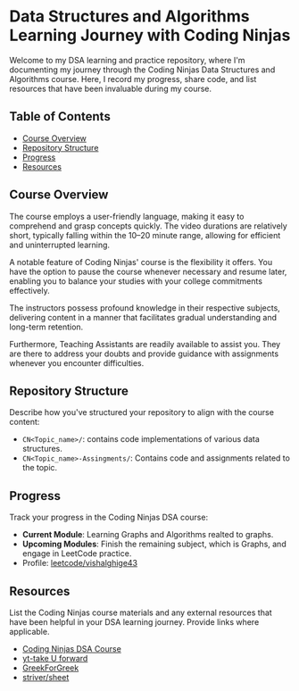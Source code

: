 # Data Structures and Algorithms Learning Journey with Coding Ninjas

Welcome to my DSA learning and practice repository, where I'm documenting my journey through the Coding Ninjas Data Structures and Algorithms course. Here, I record my progress, share code, and list resources that have been invaluable during my course.

## Table of Contents

- [Course Overview](#course-overview)
- [Repository Structure](#repository-structure)
- [Progress](#progress)
- [Resources](#resources)

## Course Overview

The course employs a user-friendly language, making it easy to comprehend and grasp concepts quickly. The video durations are relatively short, typically falling within the 10–20 minute range, allowing for efficient and uninterrupted learning.

A notable feature of Coding Ninjas' course is the flexibility it offers. You have the option to pause the course whenever necessary and resume later, enabling you to balance your studies with your college commitments effectively.

The instructors possess profound knowledge in their respective subjects, delivering content in a manner that facilitates gradual understanding and long-term retention.

Furthermore, Teaching Assistants are readily available to assist you. They are there to address your doubts and provide guidance with assignments whenever you encounter difficulties.

## Repository Structure

Describe how you've structured your repository to align with the course content:
- `CN<Topic_name>/`:  contains code implementations of various data structures.
- `CN<Topic_name>-Assingments/`: Contains code and assignments related to the topic.

## Progress

Track your progress in the Coding Ninjas DSA course:

- **Current Module**: Learning Graphs and Algorithms realted to graphs.
- **Upcoming Modules**: Finish the remaining subject, which is Graphs, and engage in LeetCode practice.
 - Profile: [leetcode/vishalghige43](https://leetcode.com/vishalghige43/)

## Resources

List the Coding Ninjas course materials and any external resources that have been helpful in your DSA learning journey. Provide links where applicable.

- [Coding Ninjas DSA Course](https://www.codingninjas.com/courses/c-plus-plus-data-structures-and-algorithms)
- [yt-take U forward](https://www.youtube.com/@takeUforward)
- [GreekForGreek](https://www.geeksforgeeks.org/data-structures/)
- [striver/sheet](https://takeuforward.org/strivers-a2z-dsa-course/strivers-a2z-dsa-course-sheet-2/#)